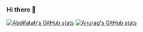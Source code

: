 ### Hi there 👋


[![Abdifatah's GitHub stats](https://github-readme-stats-jvrw7e04v-abdifatahs-projects-92327e43.vercel.app/api?username=AbdifatahZamiir)](https://github.com/AbdifatahZamiir/github-readme-stats)
[![Anurag's GitHub stats](https://github-readme-stats.vercel.app/api?username=AbdifatahZamiir)](https://github.com/anuraghazra/github-readme-stats)
